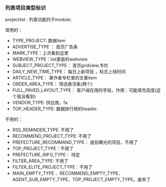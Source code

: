 ### 列表项目类型标识

projectlist : 列表功能的子module;


常用的：
* TYPE_PROJECT: 数据item
* ADVERTISE_TYPE ： 首页广告条
* MARK_TYPE：上次看到这里
* WEBVIEW_TYPE：list里面的webview
* SUBJECT_PROJECT_TYPE： 首页gridview,专栏
* DAILY_NEW_TIME_TYPE： 每日上新项目 ，标志上线时间
* ARTICLE_TYPE： 某作者专栏里的文章item
* ORDER_AREA_TYPE： 筛选悬浮条(两个)
* FULL_PAVED_LAYOUT_TYPE： 客户端在用的字段，作用：可能填充高度(这个我没看到)
* VENDOR_TYPE: 供应商，fa
* TOP_HEADER_TYPE: 数据排行榜的header.

 
不用的：

* RSS_REMINDER_TYPE: 不用了
* RECOMMEND_PROJECT_TYPE: 不用了
* PREFECTURE_RECOMMAND_TYPE： 提前曝光的项目，不用了
* TOP_PROJECT_TYPE：不用了
* PREFECTURE_INFO_TYPE： 待定
* FILTER_AREA_TYPE: 不用了
* FILTER_ELITE_PROJECT_TYPE：不用了
* MAIN_EMPTY_TYPE 、RECOMMEND_EMPTY_TYPE、AGENT_SUB_EMPTY_TYPE、TOP_PROJECT_EMPTY_TYPE。废弃了




























